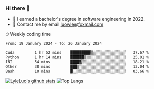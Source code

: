### Hi there 👋
<!--I have been a GitHub member for [![Years Badge](https://badges.pufler.dev/years/LyleLuo)](https://badges.pufler.dev)-->
- 🌱 I earned a bachelor's degree in software engineering in 2022.
- 💬 Contact me by email luowle@foxmail.com
<!--
**LyleLuo/LyleLuo** is a ✨ _special_ ✨ repository because its `README.md` (this file) appears on your GitHub profile.

Here are some ideas to get you started:
- 👯 I’m looking to collaborate on ...
- 🤔 I’m looking for help with ...
- 📫 How to reach me: ...
- 😄 Pronouns: ...
- ⚡ Fun fact: ...
-->

<!--💻 Coding Activity Logging

[![Commits Badge](https://badges.pufler.dev/commits/weekly/LyleLuo)](https://badges.pufler.dev)-->

⏱ Weekly coding time

<!--START_SECTION:waka-->

```txt
From: 19 January 2024 - To: 26 January 2024

Cuda         1 hr 52 mins    █████████▒░░░░░░░░░░░░░░░   37.67 %
Python       1 hr 14 mins    ██████▒░░░░░░░░░░░░░░░░░░   25.01 %
INI          54 mins         ████▓░░░░░░░░░░░░░░░░░░░░   18.21 %
Other        38 mins         ███▒░░░░░░░░░░░░░░░░░░░░░   13.04 %
Bash         10 mins         █░░░░░░░░░░░░░░░░░░░░░░░░   03.66 %
```

<!--END_SECTION:waka-->

[![LyleLuo's github stats](https://github-readme-stats.vercel.app/api?username=LyleLuo&count_private=true&show_icons=true&hide=issues&hide_border=true)](https://github.com/anuraghazra/github-readme-stats)
![Top Langs](https://github-readme-stats.vercel.app/api/top-langs/?username=LyleLuo&layout=compact&hide_border=true) 
<!--[![LyleLuo's wakatime stats](https://github-readme-stats.vercel.app/api/wakatime?username=luowle)](https://github.com/anuraghazra/github-readme-stats)-->
